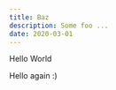 ```yaml
---
title: Baz
description: Some foo ...
date: 2020-03-01
---
```


Hello World

<!-- more -->

Hello again :) 